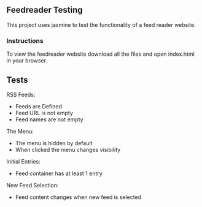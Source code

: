 ## Feedreader Testing
This project uses jasmine to test the functionality of a feed reader website.

### Instructions
To view the feedreader website download all the files and open index.html in your browser.

## Tests
RSS Feeds:
* Feeds are Defined
* Feed URL is not empty
* Feed names are not empty

The Menu:
* The menu is hidden by default
* When clicked the menu changes visibility

Initial Entries:
* Feed container has at least 1 entry

New Feed Selection:
* Feed content changes when new feed is selected
